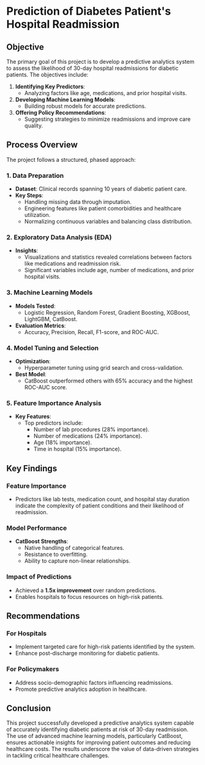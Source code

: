# Prediction of Diabetes Patient's Hospital Readmission

## Objective
The primary goal of this project is to develop a predictive analytics system to assess the likelihood of 30-day hospital readmissions for diabetic patients. The objectives include:

1. **Identifying Key Predictors**:
   - Analyzing factors like age, medications, and prior hospital visits.
2. **Developing Machine Learning Models**:
   - Building robust models for accurate predictions.
3. **Offering Policy Recommendations**:
   - Suggesting strategies to minimize readmissions and improve care quality.

## Process Overview
The project follows a structured, phased approach:

### 1. Data Preparation
- **Dataset**: Clinical records spanning 10 years of diabetic patient care.
- **Key Steps**:
  - Handling missing data through imputation.
  - Engineering features like patient comorbidities and healthcare utilization.
  - Normalizing continuous variables and balancing class distribution.

### 2. Exploratory Data Analysis (EDA)
- **Insights**:
  - Visualizations and statistics revealed correlations between factors like medications and readmission risk.
  - Significant variables include age, number of medications, and prior hospital visits.

### 3. Machine Learning Models
- **Models Tested**:
  - Logistic Regression, Random Forest, Gradient Boosting, XGBoost, LightGBM, CatBoost.
- **Evaluation Metrics**:
  - Accuracy, Precision, Recall, F1-score, and ROC-AUC.

### 4. Model Tuning and Selection
- **Optimization**:
  - Hyperparameter tuning using grid search and cross-validation.
- **Best Model**:
  - CatBoost outperformed others with 65% accuracy and the highest ROC-AUC score.

### 5. Feature Importance Analysis
- **Key Features**:
  - Top predictors include:
    - Number of lab procedures (28% importance).
    - Number of medications (24% importance).
    - Age (18% importance).
    - Time in hospital (15% importance).

## Key Findings

### Feature Importance
- Predictors like lab tests, medication count, and hospital stay duration indicate the complexity of patient conditions and their likelihood of readmission.

### Model Performance
- **CatBoost Strengths**:
  - Native handling of categorical features.
  - Resistance to overfitting.
  - Ability to capture non-linear relationships.

### Impact of Predictions
- Achieved a **1.5x improvement** over random predictions.
- Enables hospitals to focus resources on high-risk patients.

## Recommendations

### For Hospitals
- Implement targeted care for high-risk patients identified by the system.
- Enhance post-discharge monitoring for diabetic patients.

### For Policymakers
- Address socio-demographic factors influencing readmissions.
- Promote predictive analytics adoption in healthcare.

## Conclusion
This project successfully developed a predictive analytics system capable of accurately identifying diabetic patients at risk of 30-day readmission. The use of advanced machine learning models, particularly CatBoost, ensures actionable insights for improving patient outcomes and reducing healthcare costs. The results underscore the value of data-driven strategies in tackling critical healthcare challenges.
